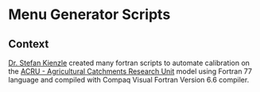 # Menu Generator Scripts

## Context
[Dr. Stefan Kienzle](http://people.uleth.ca/~stefan.kienzle/) created many fortran scripts to automate calibration on the [ACRU - Agricultural Catchments Research Unit](http://unfccc.int/adaptation/nairobi_work_programme/knowledge_resources_and_publications/items/5299.php) model using Fortran 77 language and compiled with Compaq Visual Fortran Version 6.6 compiler.
